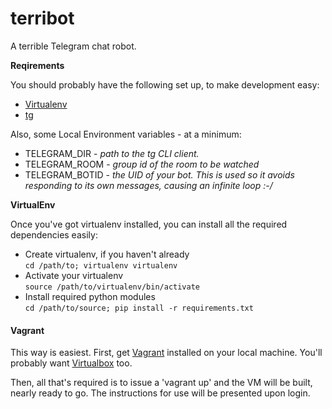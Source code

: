 terribot
========

A terrible Telegram chat robot.

**Reqirements**

You should probably have the following set up, to make development easy:
* [Virtualenv](http://docs.python-guide.org/en/latest/dev/virtualenvs/)
* [tg](https://github.com/efaisal/tg)


Also, some Local Environment variables - at a minimum:
* TELEGRAM_DIR - *path to the tg CLI client.*
* TELEGRAM_ROOM - *group id of the room to be watched*
* TELEGRAM_BOTID - *the UID of your bot. This is used so it avoids responding to its own messages, causing an infinite loop :-/*

**VirtualEnv**

Once you've got virtualenv installed, you can install all the required dependencies easily:
* Create virtualenv, if you haven't already <br>
```cd /path/to; virtualenv virtualenv```
* Activate your virtualenv <br>
```source /path/to/virtualenv/bin/activate```
* Install required python modules <br>
```cd /path/to/source; pip install -r requirements.txt```

#### Vagrant
This way is easiest. First, get [Vagrant](https://www.vagrantup.com/) installed on your local machine. You'll probably want [Virtualbox](https://www.virtualbox.org/) too.

Then, all that's required is to issue a 'vagrant up' and the VM will be built, nearly ready to go. The instructions for use will be presented upon login.

